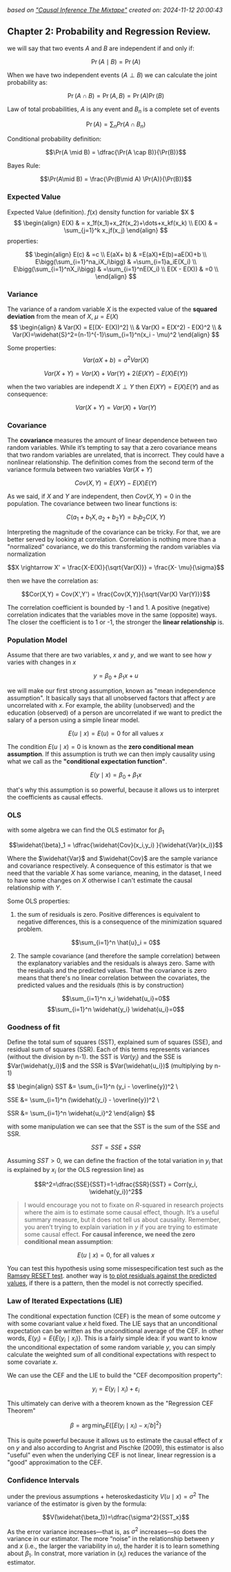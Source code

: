 *based on ["Causal Inference The Mixtape"][1]*
*created on: 2024-11-12 20:00:43*


## Chapter 2: Probability and Regression Review.

we will say that two events $A$ and $B$ are independent if and only if: 

$$\Pr(A\mid B)=\Pr(A)$$

When we have two independent events ($A \perp  B$) we can calculate the joint probability as:

$$\Pr(A \cap B) = \Pr(A , B)=\Pr(A)\Pr(B)$$

Law of total probabilities, $A$ is any event and $B_n$ is a complete set of events 

$$\Pr(A)=\sum_n Pr(A\cap B_n)$$

Conditional probability definition:

$$\Pr(A \mid B)  = \dfrac{\Pr(A \cap B)}{\Pr(B)}$$

Bayes Rule: 

$$\Pr(A\mid B) = \frac{\Pr(B\mid A) \Pr(A)}{\Pr(B)}$$

### Expected Value 

Expected Value (definition). $f(x)$ density function for variable $X $
$$
\begin{align}
  E(X) & = x_1f(x_1)+x_2f(x_2)+\dots+x_kf(x_k) \\
  E(X) & = \sum_{j=1}^k x_jf(x_j)              
\end{align}
$$
properties:

$$
\begin{align}
E(c) & =c \\
E(aX+ b) & =E(aX)+E(b)=aE(X)+b \\
E\bigg(\sum_{i=1}^na_iX_i\bigg) & =\sum_{i=1}a_iE(X_i) \\
E\bigg(\sum_{i=1}^nX_i\bigg) & =\sum_{i=1}^nE(X_i) \\
E(X - E(X)) & =0 \\
\end{align}
$$

### Variance

The variance of a random variable $X$ is the expected value of the **squared deviation** from the mean of $X$, $\mu = E(X)$
$$
\begin{align} 
& Var(X) = E[(X- E(X))^2] \\
& Var(X) = E(X^2) - E(X)^2 \\
& Var(X)=\widehat{S}^2=(n-1)^{-1}\sum_{i=1}^n(x_i - \mu)^2
\end{align}
$$

Some properties:
$$Var(aX+b)=a^2Var(X)$$

$$Var(X+Y)=Var(X)+Var(Y)+2\Big(E(XY) - E(X)E(Y)\Big)$$

when the two variables are independt $X \perp Y$ then $E(XY)=E(X)E(Y)$ and as consequence:

$$Var(X+Y)=Var(X)+Var(Y)$$

### Covariance

The **covariance** measures the amount of linear dependence between two random variables. While it’s tempting to say that a zero covariance means that two random variables are unrelated, that is incorrect. They could have a nonlinear relationship. The definition comes from the second term of the variance formula between two variables $Var(X+Y)$

$$Cov(X,Y) = E(XY) - E(X)E(Y)$$

As we said, if $X$ and $Y$ are independent, then $Cov(X,Y) = 0$ in the population. The covariance between two linear functions is:

$$C(a_1+b_1X, a_2+b_2Y)=b_1b_2C(X,Y) $$

Interpreting the magnitude of the covariance can be tricky. For that, we are better served by looking at correlation. Correlation is nothing more than a "normalized" covariance, we do this transforming the random variables via normalization

$$X \rightarrow X' = \frac{X-E(X)}{\sqrt{Var(X)}} = \frac{X- \mu}{\sigma}$$

then we have the correlation as:

$$Cor(X,Y) = Cov(X',Y') = \frac{Cov(X,Y)}{\sqrt{Var(X) Var(Y)}}$$

The correlation coefficient is bounded by -1 and 1. A positive (negative) correlation indicates that the variables move in the same (opposite) ways. The closer the coefficient is to 1 or -1, the stronger the **linear relationship** is.


### Population Model 
Assume that there are two variables, $x$ and $y$, and we want to see how $y$ varies with changes in $x$

$$y=\beta_0+\beta_1x+u$$

we will make our first strong assumption, known as "mean independence assumption". It basically says that all unobserved factors that affect $y$ are uncorrelated with $x$. For example, the ability (unobserved) and the education (observed) of a person are uncorrelated if we want to predict the salary of a person using a simple linear model.

$$E(u\mid x)=E(u) =0 \ \text{for all values $x$} $$

The condition $E(u\mid x)=0$ is known as the **zero conditional mean assumption**. If this assumption is truth we can then imply causality using what we call as the **"conditional expectation function"**. 

$$E(y\mid x)=\beta_0+\beta_1x$$

that's why this assumption is so powerful, because it allows us to interpret the coefficients as causal effects.

### OLS 
with some algebra we can find the OLS estimator for $\beta_1$ 

$$\widehat{\beta}_1 = \dfrac{\widehat{Cov}(x_i,y_i) }{\widehat{Var}(x_i)}$$

Where the $\widehat{Var}$ and $\widehat{Cov}$ are the sample variance and covariance respectively. A consequence of this estimator is that we need that the variable $X$ has some variance, meaning, in the dataset, I need to have some changes on $X$ otherwise I can't estimate the causal relationship with $Y$. 

Some OLS properties:
1. the sum of residuals is zero. Positive differences is equivalent to negative differences, this is a consequence of the minimization squared problem.

$$\sum_{i=1}^n \hat{u}_i = 0$$

2. The sample covariance (and therefore the sample correlation) between the explanatory variables and the residuals is always zero. Same with the residuals and the predicted values. That the covariance is zero means that there's no linear correlation between the covariates, the predicted values and the residuals (this is by construction)

$$\sum_{i=1}^n x_i \widehat{u_i}=0$$
$$\sum_{i=1}^n \widehat{y_i} \widehat{u_i}=0$$

### Goodness of fit 

Define the total sum of squares (SST), explained sum of squares (SSE), and residual sum of squares (SSR). Each of this terms represents variances (without the division by n-1). the SST is $Var(y_i)$ and the SSE is $Var(\widehat{y_i})$ and the SSR is $Var(\widehat{u_i})$ (multiplying by n-1)

$$
\begin{align} 
SST &= \sum_{i=1}^n (y_i - \overline{y})^2 \\

SSE &= \sum_{i=1}^n (\widehat{y_i} - \overline{y})^2 \\

SSR &= \sum_{i=1}^n \widehat{u_i}^2
\end{align}
$$

with some manipulation we can see that the SST is the sum of the SSE and SSR.

$$SST = SSE + SSR$$

Assuming $SST>0$, we can define the fraction of the total variation in $y_i$ that is explained by $x_i$ (or the OLS regression line) as


$$R^2=\dfrac{SSE}{SST}=1-\dfrac{SSR}{SST} = Corr(y_i, \widehat{y_i})^2$$

> I would encourage you not to fixate on $R$-squared in research projects where the aim is to estimate some causal effect, though. It’s a useful summary measure, but it does not tell us about causality. Remember, you aren’t trying to explain variation in $y$ if you are trying to estimate some causal effect.  **For causal inference, we need the zero conditional mean assumption**:

$$E(u\mid x)=0,\ \text{for all values $x$} $$

You can test this hypothesis using some missespecification test such as the [Ramsey RESET test][3]. another way is [to plot residuals against the predicted values][2], if there is a pattern, then the model is not correctly specified.

### Law of Iterated Expectations (LIE)

The conditional expectation function (CEF) is the mean of some outcome $y$ with some covariant value $x$ held fixed.
The LIE says that an unconditional expectation can be written as the unconditional average of the CEF. In other words, $E(y_i)=E \{E(y_i\mid x_i)\}$. This is a fairly simple idea: if you want to know the unconditional expectation of some random variable $y$, you can simply calculate the weighted sum of all conditional expectations with respect to some covariate $x$. 

We can use the CEF and the LIE to build the "CEF decomposition property":

$$y_i=E(y_i\mid x_i)+\varepsilon_i $$

This ultimately can derive with a theorem known as the "Regression CEF Theorem" 

$$\beta=\arg\min_b E\Big\{\big[E(y_i\mid x_i) - x_i'b\big]^2 \Big\}$$

This is quite powerful because it allows us to estimate the causal effect of $x$ on $y$ and also according to Angrist and Pischke (2009), this estimator is also "useful" even when the underlying CEF is not linear, linear regression is a "good" approximation to the CEF.

### Confidence Intervals 
under the previous assumptions + heteroskedasticity $V(u\mid x)=\sigma^2$  The variance of the estimator is given by the formula:

$$V(\widehat{\beta_1})=\dfrac{\sigma^2}{SST_x}$$

As the error variance increases—that is, as $\sigma^2$ increases—so does the variance in our estimator. The more “noise” in the relationship between $y$ and $x$ (i.e., the larger the variability in $u$), the harder it is to learn something about $\beta_1$. In constrat, more variation in $(x_i)$ reduces the variance of the estimator.

[//]:the_mixtape_summary_2.md> (References)
[1]: <https://mixtape.scunning.com/>
[2]: <https://stats.stackexchange.com/a/55891/274422>
[3]: <https://en.wikipedia.org/wiki/Ramsey_RESET_test>


[//]:the_mixtape_summary_2.md> (Some snippets)
[//]: # (add an image <img src="" style='height:400px;'>)